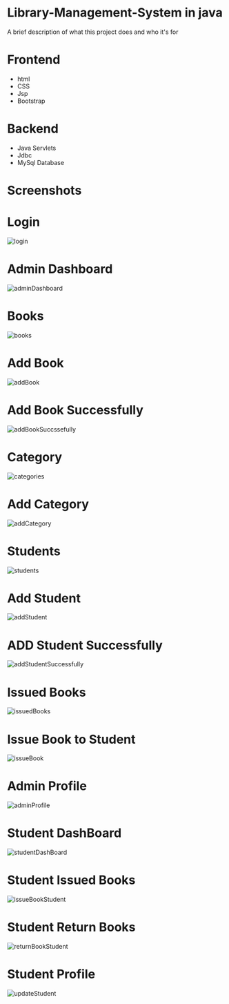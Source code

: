 # Library-Management-System in java
 A brief description of what this project does and who it's for

# Frontend
<ul>
<li>html </li>
<li>CSS</li>
 <li >Jsp</li>
<li>Bootstrap</li>
</ul>

# Backend
<ul>
<li>Java Servlets </li>
<li>Jdbc</li>
 <li>MySql Database</li>
</ul>

# Screenshots
# <b>Login</b>
![login](https://github.com/wajid-89/Library-Management-System-jsp/assets/163104038/6159ed5e-4569-40e6-b604-b4309042f0c5)
# <b>Admin Dashboard</b>
![adminDashboard](https://github.com/wajid-89/Library-Management-System-jsp/assets/163104038/7b12f97f-a94e-4fe5-aa8f-6de1936cd98d)

# <b>Books</b>
![books](https://github.com/wajid-89/Library-Management-System-jsp/assets/163104038/746ec8bf-91e6-43eb-b89e-4b2388abade9)

# <b>Add Book</b>
![addBook](https://github.com/wajid-89/Library-Management-System-jsp/assets/163104038/fcb492bf-7552-47d1-a309-91cee2eab6c3)

# <b>Add Book Successfully </b>
![addBookSuccssefully](https://github.com/wajid-89/Library-Management-System-jsp/assets/163104038/e0d13443-f669-4a6b-8026-aef05f297d51)

# <b>Category</b>
![categories](https://github.com/wajid-89/Library-Management-System-jsp/assets/163104038/a3153d90-b3b8-44b3-b267-1a43487376c5)
# <b> Add Category</b>
![addCategory](https://github.com/wajid-89/Library-Management-System-jsp/assets/163104038/84ba5188-8cb2-40c7-aece-51cbce49c5b3)

# <b>Students</b>
![students](https://github.com/wajid-89/Library-Management-System-jsp/assets/163104038/5ea10e6b-fb95-4706-bad2-705dfc923be0)
# <b>Add Student</b>
![addStudent](https://github.com/wajid-89/Library-Management-System-jsp/assets/163104038/0c01c545-87a8-49b5-8d9e-23d999efbf4e)
# <b>ADD Student Successfully</b>
![addStudentSuccessfully](https://github.com/wajid-89/Library-Management-System-jsp/assets/163104038/32f0deb3-c001-4c83-a3ac-b84cd81ac351)

# <b>Issued Books</b>
![issuedBooks](https://github.com/wajid-89/Library-Management-System-jsp/assets/163104038/fb1d768e-079f-4cbb-84da-aa06fc790138)
# <b>Issue Book to Student</b>
![issueBook](https://github.com/wajid-89/Library-Management-System-jsp/assets/163104038/147071e9-fdd8-463a-a4b2-622ae525e98d)

# <b>Admin Profile</b>
![adminProfile](https://github.com/wajid-89/Library-Management-System-jsp/assets/163104038/5ddb0236-f021-44b2-824f-d96c314b041d)

 # <b>Student DashBoard</b>
![studentDashBoard](https://github.com/wajid-89/Library-Management-System-jsp/assets/163104038/13600db9-3e14-4282-a972-c7a8e2dc60f1)
 # <b>Student Issued Books</b>
 ![issueBookStudent](https://github.com/wajid-89/Library-Management-System-jsp/assets/163104038/547a0ce8-4ee0-4483-b21c-2d161f0511e9)
 # <b>Student Return Books</b>
 ![returnBookStudent](https://github.com/wajid-89/Library-Management-System-jsp/assets/163104038/9607d213-936e-41f0-9396-b7d288b9fc6f)
 # <b>Student  Profile</b>
 ![updateStudent](https://github.com/wajid-89/Library-Management-System-jsp/assets/163104038/b649bee9-6ad7-46d8-8c8e-92527a76f541)
